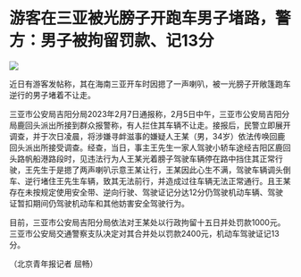 # 游客在三亚被光膀子开跑车男子堵路，警方：男子被拘留罚款、记13分

![](https://inews.gtimg.com/newsapp_bt/0/15649013848/1000)

近日有游客发帖称，其在海南三亚开车时因摁了一声喇叭，被一光膀子开敞篷跑车逆行的男子堵着不让走。

三亚市公安局吉阳分局2023年2月7日通报称，2月5日中午，三亚市公安局吉阳分局鹿回头派出所接到群众报警称，有人拦住其车辆不让走。接报后，民警立即展开调查，并于次日凌晨，将涉嫌寻衅滋事的嫌疑人王某（男，34岁）依法传唤回鹿回头派出所接受调查。经查，当日，事主王先生一家人驾驶小轿车途经吉阳区鹿回头路帆船港路段时，见违法行为人王某光着膀子驾驶车辆停在路中挡住其正常行驶，王先生于是摁了两声喇叭示意王某让行，王某因此心生不满，驾驶车辆调头倒车、逆行堵住王先生车辆，致其无法前行，并造成过往车辆无法正常通行。且王某存在未按规定使用安全带、逆向行驶、驾驶证记分达12分仍驾驶机动车辆、驾驶证暂扣期间仍驾驶机动车和其他妨害安全驾驶行为。

目前，三亚市公安局吉阳分局依法对王某处以行政拘留十五日并处罚款1000元。三亚市公安局交通警察支队决定对其合并处以罚款2400元，机动车驾驶证记13分。

（北京青年报记者 屈畅）

